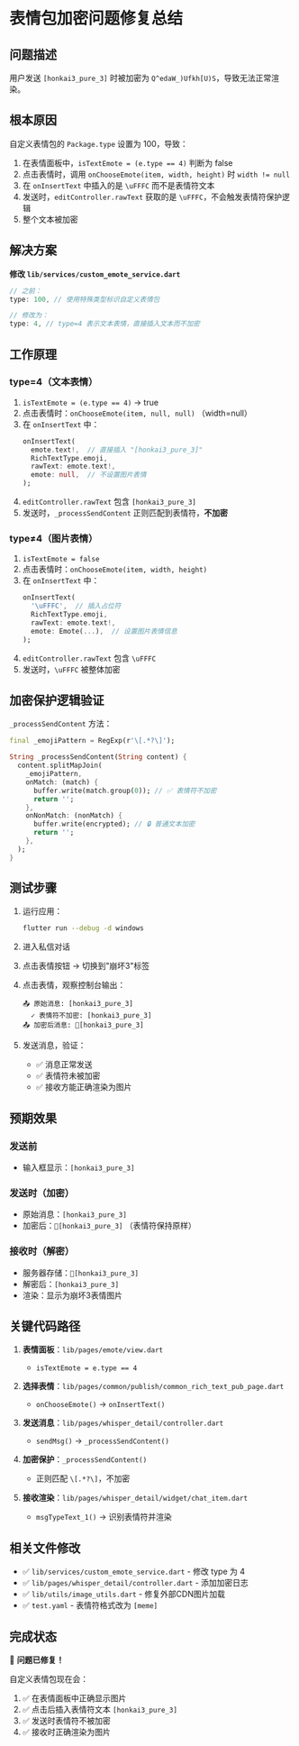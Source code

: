 # 表情包加密问题修复总结

## 问题描述

用户发送 `[honkai3_pure_3]` 时被加密为 `Q^edaW_)Ufkh[U)S`，导致无法正常渲染。

## 根本原因

自定义表情包的 `Package.type` 设置为 100，导致：
1. 在表情面板中，`isTextEmote = (e.type == 4)` 判断为 false
2. 点击表情时，调用 `onChooseEmote(item, width, height)` 时 `width != null`
3. 在 `onInsertText` 中插入的是 `\uFFFC` 而不是表情符文本
4. 发送时，`editController.rawText` 获取的是 `\uFFFC`，不会触发表情符保护逻辑
5. 整个文本被加密

## 解决方案

**修改 `lib/services/custom_emote_service.dart`**

```dart
// 之前：
type: 100, // 使用特殊类型标识自定义表情包

// 修改为：
type: 4, // type=4 表示文本表情，直接插入文本而不加密
```

## 工作原理

### type=4（文本表情）
1. `isTextEmote = (e.type == 4)` → true
2. 点击表情时：`onChooseEmote(item, null, null)` （width=null）
3. 在 `onInsertText` 中：
   ```dart
   onInsertText(
     emote.text!,  // 直接插入 "[honkai3_pure_3]"
     RichTextType.emoji,
     rawText: emote.text!,
     emote: null,  // 不设置图片表情
   );
   ```
4. `editController.rawText` 包含 `[honkai3_pure_3]`
5. 发送时，`_processSendContent` 正则匹配到表情符，**不加密**

### type≠4（图片表情）
1. `isTextEmote = false`
2. 点击表情时：`onChooseEmote(item, width, height)`
3. 在 `onInsertText` 中：
   ```dart
   onInsertText(
     '\uFFFC',  // 插入占位符
     RichTextType.emoji,
     rawText: emote.text!,
     emote: Emote(...),  // 设置图片表情信息
   );
   ```
4. `editController.rawText` 包含 `\uFFFC`
5. 发送时，`\uFFFC` 被整体加密

## 加密保护逻辑验证

`_processSendContent` 方法：

```dart
final _emojiPattern = RegExp(r'\[.*?\]');

String _processSendContent(String content) {
  content.splitMapJoin(
    _emojiPattern,
    onMatch: (match) {
      buffer.write(match.group(0)); // ✅ 表情符不加密
      return '';
    },
    onNonMatch: (nonMatch) {
      buffer.write(encrypted); // 🔒 普通文本加密
      return '';
    },
  );
}
```

## 测试步骤

1. 运行应用：
   ```bash
   flutter run --debug -d windows
   ```

2. 进入私信对话

3. 点击表情按钮 → 切换到"崩坏3"标签

4. 点击表情，观察控制台输出：
   ```
   📤 原始消息: [honkai3_pure_3]
     ✓ 表情符不加密: [honkai3_pure_3]
   📤 加密后消息: ￿[honkai3_pure_3]
   ```

5. 发送消息，验证：
   - ✅ 消息正常发送
   - ✅ 表情符未被加密
   - ✅ 接收方能正确渲染为图片

## 预期效果

### 发送前
- 输入框显示：`[honkai3_pure_3]`

### 发送时（加密）
- 原始消息：`[honkai3_pure_3]`
- 加密后：`￿[honkai3_pure_3]` （表情符保持原样）

### 接收时（解密）
- 服务器存储：`￿[honkai3_pure_3]`
- 解密后：`[honkai3_pure_3]`
- 渲染：显示为崩坏3表情图片

## 关键代码路径

1. **表情面板**：`lib/pages/emote/view.dart`
   - `isTextEmote = e.type == 4`

2. **选择表情**：`lib/pages/common/publish/common_rich_text_pub_page.dart`
   - `onChooseEmote()` → `onInsertText()`

3. **发送消息**：`lib/pages/whisper_detail/controller.dart`
   - `sendMsg()` → `_processSendContent()`

4. **加密保护**：`_processSendContent()`
   - 正则匹配 `\[.*?\]`，不加密

5. **接收渲染**：`lib/pages/whisper_detail/widget/chat_item.dart`
   - `msgTypeText_1()` → 识别表情符并渲染

## 相关文件修改

- ✅ `lib/services/custom_emote_service.dart` - 修改 type 为 4
- ✅ `lib/pages/whisper_detail/controller.dart` - 添加加密日志
- ✅ `lib/utils/image_utils.dart` - 修复外部CDN图片加载
- ✅ `test.yaml` - 表情符格式改为 `[meme]`

## 完成状态

🎉 **问题已修复！**

自定义表情包现在会：
1. ✅ 在表情面板中正确显示图片
2. ✅ 点击后插入表情符文本 `[honkai3_pure_3]`
3. ✅ 发送时表情符不被加密
4. ✅ 接收时正确渲染为图片
